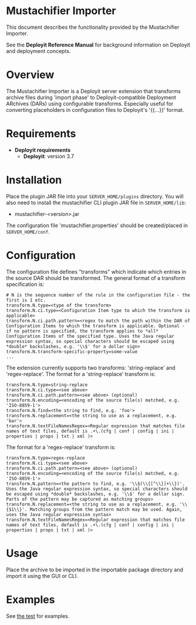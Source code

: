 # Mustachifier Importer #

This document describes the functionality provided by the Mustachifier Importer.

See the **Deployit Reference Manual** for background information on Deployit and deployment concepts.

# Overview #

The Mustachifier Importer is a Deployit server extension that transforms archive files during 'import phase' to Deployit-compatible Deployment ARchives (DARs) using configurable transforms.
Especially useful for converting placeholders in configuration files to Deployit's '{{...}}' format.

# Requirements #

* **Deployit requirements**
	* **Deployit**: version 3.7
	
# Installation #

Place the plugin JAR file into your `SERVER_HOME/plugins` directory. You will also need to install the mustachifier CLI plugin JAR file in `SERVER_HOME/lib`:

- mustachifier-&lt;version&gt;.jar

The configuration file 'mustachifier.properties' should be created/placed in `SERVER_HOME/conf`.

# Configuration #

The configuration file defines "transforms" which indicate which entries in the source DAR should be transformed. The general format of a transform specification is:

	# N is the sequence number of the rule in the configuration file - the first is 1 etc.
	transform.N.type=<type of the transform>
	transform.N.ci.type=<Configuration Item type to which the transform is applicable>
	transform.N.ci.path.pattern=<regex to match the path within the DAR of Configuration Items to which the transform is applicable. Optional - if no pattern is specified, the transform applies to *all* Configuration Items of the specified type. Uses the Java regular expression syntax, so special characters should be escaped using *double* backslashes, e.g. '\\$' for a dollar sign>
	transform.N.transform-specific-property=some-value
	...

The extension currently supports two transforms: 'string-replace' and 'regex-replace'. The format for a 'string-replace' transform is:

	transform.N.type=string-replace
	transform.N.ci.type=<see above>
	transform.N.ci.path.pattern=<see above> (optional)
	transform.N.encoding=<encoding of the source file(s) matched, e.g. 'ISO-8859-1'>
	transform.N.find=<the string to find, e.g. 'foo'>
	transform.N.replacement=<the string to use as a replacement, e.g. 'bar'>
	transform.N.textFileNamesRegex=<Regular expression that matches file names of text files, default is .+\.(cfg | conf | config | ini | properties | props | txt | xml )>

The format for a 'regex-replace' transform is:

	transform.N.type=regex-replace
	transform.N.ci.type=<see above>
	transform.N.ci.path.pattern=<see above> (optional)
	transform.N.encoding=<encoding of the source file(s) matched, e.g. 'ISO-8859-1'>
	transform.N.pattern=<the pattern to find, e.g. '\\$(\\{[^\\}]+\\})'. Uses the Java regular expression syntax, so special characters should be escaped using *double* backslashes, e.g. '\\$' for a dollar sign. Parts of the pattern may be captured as matching groups>
	transform.N.replacement=<the string to use as a replacement, e.g. '\\{$1\\}'. Matching groups from the pattern match may be used. Again, uses the Java regular expression syntax>
	transform.N.textFileNamesRegex=<Regular expression that matches file names of text files, default is .+\.(cfg | conf | config | ini | properties | props | txt | xml )>

# Usage

Place the archive to be imported in the importable package directory and import it using the GUI or CLI.

# Examples

See [the test](https://github.com/xebialabs/community-plugins/blob/master/deployit-cli-plugins/mustachifier/src/test/resources/mustachifier.properties) for examples.
